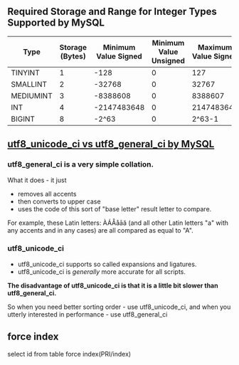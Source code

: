 ## Required Storage and Range for Integer Types Supported by MySQL

Type | Storage (Bytes) | Minimum Value Signed |	Minimum Value Unsigned | Maximum Value Signed	| Maximum Value Unsigned
--- | --- | --- | --- | --- | ---
TINYINT | 1 | -128 | 0 | 127 | 255
SMALLINT |	2 |	-32768 | 0 | 32767 | 65535
MEDIUMINT |	3 |	-8388608 | 0 | 8388607 | 16777215
INT | 4 | -2147483648 | 0 | 2147483647 | 4294967295
BIGINT | 8 | -2^63 | 0 | 2^63-1 | 2^64-1

## [utf8_unicode_ci vs utf8_general_ci by MySQL](https://forums.mysql.com/read.php?103,187048,188748#msg-188748)

### utf8_general_ci is a very simple collation. 

What it does - it just 
* removes all accents 
* then converts to upper case 
* uses the code of this sort of "base letter" result letter to compare. 

For example, these Latin letters: ÀÁÅåāă (and all other Latin letters "a" 
with any accents and in any cases) are all compared as equal to "A". 

### utf8_unicode_ci

* utf8_unicode_ci supports so called expansions and ligatures.
* utf8_unicode_ci is *generally* more accurate for all scripts. 

**The disadvantage of utf8_unicode_ci is that it is a little bit 
slower than utf8_general_ci.**

So when you need better sorting order - use utf8_unicode_ci, 
and when you utterly interested in performance - use utf8_general_ci

## force index
select id from table force index(PRI/index)